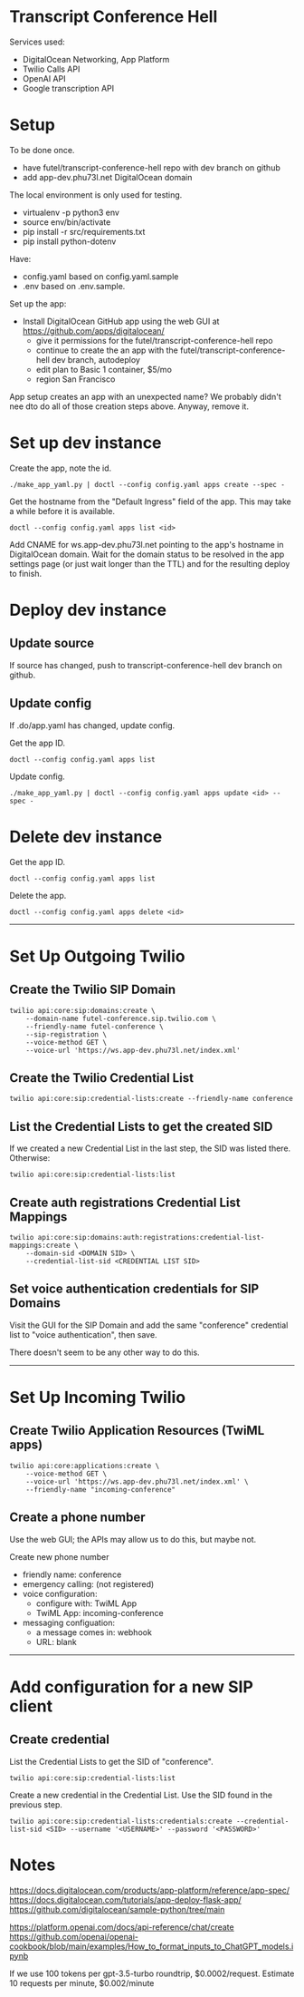 # Transcript Conference Hell

Services used:

- DigitalOcean Networking, App Platform
- Twilio Calls API
- OpenAI API
- Google transcription API

# Setup

To be done once.

- have futel/transcript-conference-hell repo with dev branch on github
- add app-dev.phu73l.net DigitalOcean domain

The local environment is only used for testing.

- virtualenv -p python3 env
- source env/bin/activate
- pip install -r src/requirements.txt
- pip install python-dotenv

Have:

- config.yaml based on config.yaml.sample
- .env based on .env.sample.

Set up the app:

- Install DigitalOcean GitHub app using the web GUI at https://github.com/apps/digitalocean/
  - give it permissions for the futel/transcript-conference-hell repo
  - continue to create the an app with the futel/transcript-conference-hell dev branch, autodeploy
  - edit plan to Basic 1 container, $5/mo
  - region San Francisco
  
App setup creates an app with an unexpected name? We probably didn't nee dto do all of those creation steps above. Anyway, remove it.

# Set up dev instance

Create the app, note the id.

    ./make_app_yaml.py | doctl --config config.yaml apps create --spec -
    
Get the hostname from the "Default Ingress" field of the app. This may take a while before it is available.

    doctl --config config.yaml apps list <id>

Add CNAME for ws.app-dev.phu73l.net pointing to the app's hostname in DigitalOcean domain. Wait for the domain status to be resolved in the app settings page (or just wait longer than the TTL) and for the resulting deploy to finish.

# Deploy dev instance

## Update source

If source has changed, push to transcript-conference-hell dev branch on github.

## Update config

If .do/app.yaml has changed, update config.

Get the app ID.

    doctl --config config.yaml apps list

Update config.

    ./make_app_yaml.py | doctl --config config.yaml apps update <id> --spec -

# Delete dev instance

Get the app ID.

    doctl --config config.yaml apps list

Delete the app.

    doctl --config config.yaml apps delete <id>

---

# Set Up Outgoing Twilio

## Create the Twilio SIP Domain

    twilio api:core:sip:domains:create \
        --domain-name futel-conference.sip.twilio.com \
        --friendly-name futel-conference \
        --sip-registration \
        --voice-method GET \
        --voice-url 'https://ws.app-dev.phu73l.net/index.xml'

## Create the Twilio Credential List

    twilio api:core:sip:credential-lists:create --friendly-name conference

## List the Credential Lists to get the created SID

If we created a new Credential List in the last step, the SID was listed there. Otherwise:

    twilio api:core:sip:credential-lists:list

## Create auth registrations Credential List Mappings

    twilio api:core:sip:domains:auth:registrations:credential-list-mappings:create \
        --domain-sid <DOMAIN SID> \
        --credential-list-sid <CREDENTIAL LIST SID>

## Set voice authentication credentials for SIP Domains

Visit the GUI for the SIP Domain and add the same "conference" credential list to "voice authentication", then save.

There doesn't seem to be any other way to do this.

---

# Set Up Incoming Twilio

## Create Twilio Application Resources (TwiML apps)

    twilio api:core:applications:create \
        --voice-method GET \
        --voice-url 'https://ws.app-dev.phu73l.net/index.xml' \
        --friendly-name "incoming-conference"

## Create a phone number

Use the web GUI; the APIs may allow us to do this, but maybe not.

Create new phone number
- friendly name: conference
- emergency calling: (not registered)
- voice configuration:
    - configure with: TwiML App
    - TwiML App: incoming-conference
- messaging configuation:
    - a message comes in: webhook
    - URL: blank

---

# Add configuration for a new SIP client

## Create credential

List the Credential Lists to get the SID of "conference".

    twilio api:core:sip:credential-lists:list

Create a new credential in the Credential List. Use the SID found in the previous step.

    twilio api:core:sip:credential-lists:credentials:create --credential-list-sid <SID> --username '<USERNAME>' --password '<PASSWORD>'

# Notes

https://docs.digitalocean.com/products/app-platform/reference/app-spec/
https://docs.digitalocean.com/tutorials/app-deploy-flask-app/
https://github.com/digitalocean/sample-python/tree/main

https://platform.openai.com/docs/api-reference/chat/create
https://github.com/openai/openai-cookbook/blob/main/examples/How_to_format_inputs_to_ChatGPT_models.ipynb


If we use 100 tokens per gpt-3.5-turbo roundtrip, $0.0002/request.
Estimate 10 requests per minute, $0.002/minute
